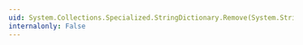 ```yaml
---
uid: System.Collections.Specialized.StringDictionary.Remove(System.String)
internalonly: False
---
```

